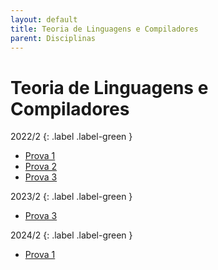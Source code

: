 ```yaml
---
layout: default
title: Teoria de Linguagens e Compiladores
parent: Disciplinas
---
```


# Teoria de Linguagens e Compiladores

2022/2
{: .label .label-green }

- [Prova 1](2022/2/prova1.pdf)
- [Prova 2](2022/2/prova2.pdf)
- [Prova 3](2022/2/prova3.pdf)

2023/2
{: .label .label-green }

- [Prova 3](2023/2/prova3.pdf)

2024/2
{: .label .label-green }

- [Prova 1](2024/2/prova1.pdf)
